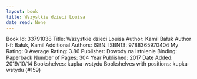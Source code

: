 ```yaml
---
layout: book
title: Wszystkie dzieci Louisa
date_read: None
---
```


Book Id: 33791038
Title: Wszystkie dzieci Louisa
Author: Kamil Bałuk
Author l-f: Bałuk, Kamil
Additional Authors: 
ISBN: 
ISBN13: 9788365970404
My Rating: 0
Average Rating: 3.86
Publisher: Dowody na Istnienie
Binding: Paperback
Number of Pages: 304
Year Published: 2017
Date Added: 2019/10/14
Bookshelves: kupka-wstydu
Bookshelves with positions: kupka-wstydu (#159)

